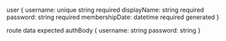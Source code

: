 user {
    username: unique string required
    displayName: string required
    password: string required
    membershipDate: datetime required generated
}

route data expected
authBody {
    username: string
    password: string
}